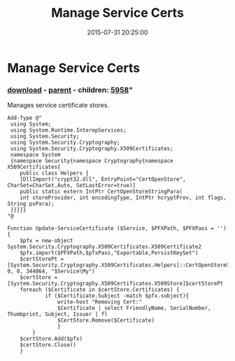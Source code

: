 ﻿---
pid:            5957
parent:         5956
children:       5958
poster:         Mokstar
title:          Manage Service Certs
date:           2015-07-31 20:25:00
format:         posh
---

# Manage Service Certs

### [download](5957.ps1) - [parent](5956.md) - children: [5958](5958.md)"

Manages service certificate stores.

```posh
Add-Type @"
 using System;
 using System.Runtime.InteropServices;
 using System.Security;
 using System.Security.Cryptography;
 using System.Security.Cryptography.X509Certificates;
 namespace System
 {namespace Security{namespace Cryptography{namespace X509Certificates{
    public class Helpers {                 
    [DllImport("crypt32.dll", EntryPoint="CertOpenStore", CharSet=CharSet.Auto, SetLastError=true)]
    public static extern IntPtr CertOpenStoreStringPara(
    int storeProvider, int encodingType, IntPtr hcryptProv, int flags, String pvPara);
 }}}}}
"@

Function Update-ServiceCertificate ($Service, $PFXPath, $PFXPass = '') {
    $pfx = new-object System.Security.Cryptography.X509Certificates.X509Certificate2 
    $pfx.import($PFXPath,$pfxPass,"Exportable,PersistKeySet") 
    $certStorePt = [System.Security.Cryptography.X509Certificates.Helpers]::CertOpenStoreStringPara(13, 0, 0, 344064, "$Service\My")
    $certStore = [System.Security.Cryptography.X509Certificates.X509Store]$certStorePt
    foreach ($Certificate in $certStore.Certificates) {
            if ($Certificate.Subject -match $pfx.subject){
                write-host "Removing Cert:"
                $Certificate | select FriendlyName, SerialNumber, Thumbprint, Subject, Issuer | fl
                $CertStore.Remove($Certificate) 
                }
        }
    $certStore.Add($pfx) 
    $certStore.Close() 
    }
```
